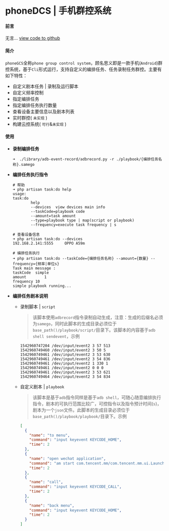 # phoneDCS | 手机群控系统

#### 前言

无言...
[view code to github](https://github.com/alicfeng/phoneGCS)


#### 简介

`phoneGCS`全称`phone group control system`，顾名思义即是一款手机(`Android`)群控系统，基于`Cli`形式运行，支持自定义的编排任务、任务录制任务群控。主要有如下特性：

- 自定义剧本任务 | 录制及运行脚本
- 自定义频率控制
- 指定编排任务
- 指定编排任务执行数量
- 查看设备主要信息以及剧本列表
- 实时群控( `未实现` )
- 构建云控系统( `可行`&`未实现` )



#### 使用

- **录制编排任务**

  ```shell
  ➜  ./library/adb-event-record/adbrecord.py -r ./playbook/{编排任务名称}.samego
  ```

- **编排任务执行指令**

  ```
  # 帮助
  ➜ php artisan task:do help
  usage:
  task:do 
          help
          --devices  view devices main info
          --taskCode=playbook code
          --amount=task amount
          --type=playbook type | map(script or playbook)
          --frequency=execute task frequency | s
          
  # 查看设备信息
  ➜ php artisan task:do --devices 
  192.168.2.141:5555	 OPPO A59m
  
  # 编排任务执行
  ➜ php artisan task:do --taskCode={编排任务名称} --amount={数量} --frequency={频率|单位s}
  Task main message :
  taskCode	simple
  amount		1
  frequency	10
  simple playbook running...
  ```



- **编排任务剧本说明**

  - 录制脚本 | `script`

    > 该脚本使用`adbrecord`指令录制自动生成，注意：生成的后缀名必须为`samego`，同时此脚本的生成目录必须位于`base_path()/playbook/script/`目录下。该脚本的内容基于`adb shell sendevent`，示例

    ```
    1542960747204 /dev/input/event2 3 57 513
    1542960749460 /dev/input/event2 3 50 5
    1542960749461 /dev/input/event2 3 53 630
    1542960749461 /dev/input/event2 3 54 836
    1542960749461 /dev/input/event2 1 330 1
    1542960749461 /dev/input/event2 0 0 0
    1542960749461 /dev/input/event2 3 53 621
    1542960749464 /dev/input/event2 3 54 834
    ```

  - 自定义剧本  | `playbook`

    > 该脚本是基于`adb`指令同样是基于`adb shell`，可随心随意编排执行指令，剧本的可执行范围比较广，可控指令以及指令预计时间(`s`)，剧本为一个`json`文件。此脚本的生成目录必须位于`base_path()/playbook/playbook/`目录下。示例

    ```json
    [
      {
        "name": "to menu",
        "command": "input keyevent KEYCODE_HOME",
        "time": 2
      },
      {
        "name": "open wechat application",
        "command": "am start com.tencent.mm/com.tencent.mm.ui.LauncherUI",
        "time": 2
      },
      {
        "name": "call",
        "command": "input keyevent KEYCODE_CALL",
        "time": 2
      },
      {
        "name": "back menu",
        "command": "input keyevent KEYCODE_HOME",
        "time": 2
      }
    ]
    ```
